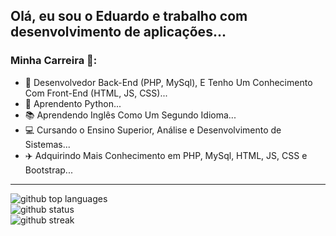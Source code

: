 ## Olá, eu sou o Eduardo e trabalho com desenvolvimento de aplicações...

### Minha Carreira :rocket::

- 🔭 Desenvolvedor Back-End (PHP, MySql), E Tenho Um Conhecimento Com Front-End (HTML, JS, CSS)...
- 🌱 Aprendento Python...
- :books: Aprendendo Inglês Como Um Segundo Idioma...
- :computer: Cursando o Ensino Superior, Análise e Desenvolvimento de Sistemas...
- :airplane: Adquirindo Mais Conhecimento em PHP, MySql, HTML, JS, CSS e Bootstrap...

---

<div class="flex w-full flex-col items-center">
    <img class="output" src="https://github-readme-stats.vercel.app/api/top-langs/?username=EduardoMoreiraDeSouza&amp;theme=vue-dark&amp;show_icons=true&amp;hide_border=false&amp;" alt="github top languages"><br/>
    <img class="output" src="https://github-readme-stats.vercel.app/api?username=EduardoMoreiraDeSouza&amp;theme=vue-dark&amp;show_icons=true&amp;hide_border=false&amp;count_private=true" alt="github status"><br/>
    <img class="output" src="https://github-readme-streak-stats.herokuapp.com/?user=EduardoMoreiraDeSouza&amp;theme=vue-dark&amp;hide_border=false" alt="github streak"><br/>
</div>
